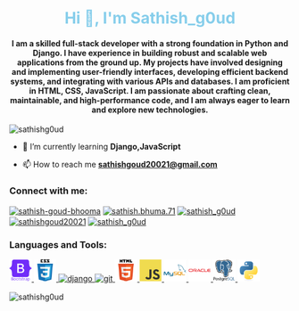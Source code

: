 <h1 align="center" style="color: skyblue; transition: color 0.3s ease;">Hi 👋, I'm Sathish_g0ud</h1>
<h4 align="center">I am a skilled full-stack developer with a strong foundation in Python and Django. I have experience in building robust and scalable web applications from the ground up. My projects have involved designing and implementing user-friendly interfaces, developing efficient backend systems, and integrating with various APIs and databases. I am proficient in HTML, CSS, JavaScript. I am passionate about crafting clean, maintainable, and high-performance code, and I am always eager to learn and explore new technologies.</h4>

<p align="left"> <img src="https://komarev.com/ghpvc/?username=sathishg0ud&label=Profile%20views&color=0e75b6&style=flat" alt="sathishg0ud" /> </p>

- 🌱 I’m currently learning **Django,JavaScript**

- 📫 How to reach me **sathishgoud20021@gmail.com**

<h3 align="left">Connect with me:</h3>
<p align="left">
<a href="https://linkedin.com/in/sathish-goud-bhooma" target="blank"><img align="center" src="https://raw.githubusercontent.com/rahuldkjain/github-profile-readme-generator/master/src/images/icons/Social/linked-in-alt.svg" alt="sathish-goud-bhooma" height="30" width="40" /></a>
<a href="https://fb.com/sathish.bhuma.71" target="blank"><img align="center" src="https://raw.githubusercontent.com/rahuldkjain/github-profile-readme-generator/master/src/images/icons/Social/facebook.svg" alt="sathish.bhuma.71" height="30" width="40" /></a>
<a href="https://instagram.com/sathish_g0ud" target="blank"><img align="center" src="https://raw.githubusercontent.com/rahuldkjain/github-profile-readme-generator/master/src/images/icons/Social/instagram.svg" alt="sathish_g0ud" height="30" width="40" /></a>
<a href="https://www.hackerrank.com/sathishgoud20021" target="blank"><img align="center" src="https://raw.githubusercontent.com/rahuldkjain/github-profile-readme-generator/master/src/images/icons/Social/hackerrank.svg" alt="sathishgoud20021" height="30" width="40" /></a>
<a href="https://www.leetcode.com/sathish_g0ud" target="blank"><img align="center" src="https://raw.githubusercontent.com/rahuldkjain/github-profile-readme-generator/master/src/images/icons/Social/leet-code.svg" alt="sathish_g0ud" height="30" width="40" /></a>
</p>

<h3 align="left">Languages and Tools:</h3>
<p align="left"> <a href="https://getbootstrap.com" target="_blank" rel="noreferrer"> <img src="https://raw.githubusercontent.com/devicons/devicon/master/icons/bootstrap/bootstrap-plain-wordmark.svg" alt="bootstrap" width="40" height="40"/> </a> <a href="https://www.w3schools.com/css/" target="_blank" rel="noreferrer"> <img src="https://raw.githubusercontent.com/devicons/devicon/master/icons/css3/css3-original-wordmark.svg" alt="css3" width="40" height="40"/> </a> <a href="https://www.djangoproject.com/" target="_blank" rel="noreferrer"> <img src="https://cdn.worldvectorlogo.com/logos/django.svg" alt="django" width="40" height="40"/> </a> <a href="https://git-scm.com/" target="_blank" rel="noreferrer"> <img src="https://www.vectorlogo.zone/logos/git-scm/git-scm-icon.svg" alt="git" width="40" height="40"/> </a> <a href="https://www.w3.org/html/" target="_blank" rel="noreferrer"> <img src="https://raw.githubusercontent.com/devicons/devicon/master/icons/html5/html5-original-wordmark.svg" alt="html5" width="40" height="40"/> </a> <a href="https://developer.mozilla.org/en-US/docs/Web/JavaScript" target="_blank" rel="noreferrer"> <img src="https://raw.githubusercontent.com/devicons/devicon/master/icons/javascript/javascript-original.svg" alt="javascript" width="40" height="40"/> </a> <a href="https://www.mysql.com/" target="_blank" rel="noreferrer"> <img src="https://raw.githubusercontent.com/devicons/devicon/master/icons/mysql/mysql-original-wordmark.svg" alt="mysql" width="40" height="40"/> </a> <a href="https://www.oracle.com/" target="_blank" rel="noreferrer"> <img src="https://raw.githubusercontent.com/devicons/devicon/master/icons/oracle/oracle-original.svg" alt="oracle" width="40" height="40"/> </a> <a href="https://www.postgresql.org" target="_blank" rel="noreferrer"> <img src="https://raw.githubusercontent.com/devicons/devicon/master/icons/postgresql/postgresql-original-wordmark.svg" alt="postgresql" width="40" height="40"/> </a> <a href="https://www.python.org" target="_blank" rel="noreferrer"> <img src="https://raw.githubusercontent.com/devicons/devicon/master/icons/python/python-original.svg" alt="python" width="40" height="40"/> </a> </p>

<p><img align="center" src="https://github-readme-stats.vercel.app/api/top-langs?username=sathishg0ud&show_icons=true&locale=en&layout=compact" alt="sathishg0ud" /></p>
